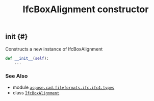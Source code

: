 ﻿---
title: IfcBoxAlignment constructor
second_title: Aspose.CAD for Python via .NET API References
description: 
type: docs
weight: 10
url: /python-net/aspose.cad.fileformats.ifc.ifc4.types/ifcboxalignment/__init__/
is_root: false
---

## __init__ {#}

Constructs a new instance of IfcBoxAlignment



```python
def __init__(self):
    ...
```





### See Also
* module [`aspose.cad.fileformats.ifc.ifc4.types`](../../)
* class [`IfcBoxAlignment`](/cad/python-net/aspose.cad.fileformats.ifc.ifc4.types/ifcboxalignment)
